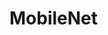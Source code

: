 # MobileNet

[MobileNetV3]: https://openaccess.thecvf.com/content_ICCV_2019/html/Howard_Searching_for_MobileNetV3_ICCV_2019_paper.html


